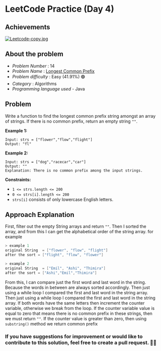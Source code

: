 
# LeetCode Practice  (Day 4)
## Achievements
[![Leetcode-copy.jpg](https://i.postimg.cc/WzrtR30J/Leetcode-copy.jpg)](https://postimg.cc/5Q4fLf7x)

## About the problem
- *Problem Number* : 14
- *Problem Name* :  [Longest Common Prefix](https://leetcode.com/problems/longest-common-prefix/)
- *Problem difficulty* : Easy (41.91%) 🟢
- *Category* : Algorithms
- *Programming language used* - Java

## Problem


Write a function to find the longest common prefix string amongst an array of strings.
If there is no common prefix, return an empty string  `""`.

**Example 1:**

```
Input: strs = ["flower","flow","flight"]
Output: "fl"
```

**Example 2:**

```
Input: strs = ["dog","racecar","car"]
Output: ""
Explanation: There is no common prefix among the input strings.
```

**Constraints:**

-   `1 <= strs.length <= 200`
-   `0 <= strs[i].length <= 200`
-   `strs[i]`  consists of only lowercase English letters.

## Approach Explanation
First, filter out the empty String arrays and return `""`.
Then I sorted the array, and from this I can get the alphabetical order of the string array. for example 
```cpp
> example 1
original String  = ["flower", "flow", "flight"]
after the sort = ["flight", "flow", "flower"]

> example 2
original String  = ["Emil", "Ashi", "Thimira"]
after the sort = ["Ashi","Emil","Thimira"]
```
From this, I can compare just the first word and last word in the string. Because the words in between are always sorted accordingly. Then just using a while loop I compared the first and last word in the string array. Then just using a while loop I compared the first and last word in the string array. If both words have the same letters then increment the counter variable, otherwise we break from the loop. If the counter variable value is equal to zero that means there is no common prefix in these strings, then we must return `""`. If the counter value is greater than zero, then using `substring()` method we return common prefix 

### If you have suggestions for improvement or would like to contribute to this solution, feel free to create a pull request. 🙌😇
